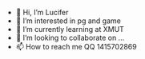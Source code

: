 - 👋 Hi, I’m Lucifer
- 👀 I’m interested in pg and game
- 🌱 I’m currently learning at XMUT
- 💞️ I’m looking to collaborate on ...
- 📫 How to reach me QQ 1415702869

<!---
y1415702869/y1415702869 is a ✨ special ✨ repository because its `README.md` (this file) appears on your GitHub profile.
You can click the Preview link to take a look at your changes.
--->
